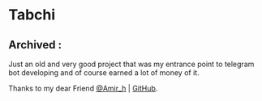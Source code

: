 # Tabchi

## Archived :
Just an old and very good project that was my entrance point to telegram bot developing and of course earned a lot of money of it.

Thanks to my dear Friend [@Amir_h](https://t.me/Amir_h) | [GitHub](https://github.com/iTeam-co).

